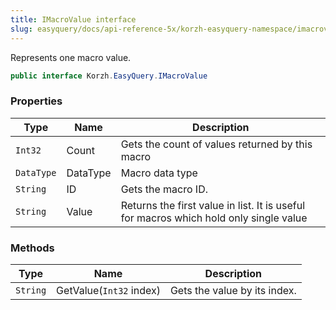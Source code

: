 ```yaml
---
title: IMacroValue interface
slug: easyquery/docs/api-reference-5x/korzh-easyquery-namespace/imacrovalue-interface
---
```



Represents one macro value.
```csharp
public interface Korzh.EasyQuery.IMacroValue

```

### Properties

| Type | Name | Description | 
| --- | --- | --- | 
| `Int32` | Count | Gets the count of values returned by this macro | 
| `DataType` | DataType | Macro data type | 
| `String` | ID | Gets the macro ID. | 
| `String` | Value | Returns the first value in list.  It is useful for macros which hold only single value | 


### Methods

| Type | Name | Description | 
| --- | --- | --- | 
| `String` | GetValue(`Int32` index) | Gets the value by its index. |